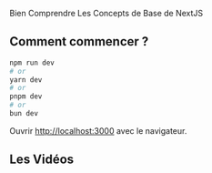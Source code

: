 Bien Comprendre Les Concepts de Base de NextJS

## Comment commencer ?

```bash
npm run dev
# or
yarn dev
# or
pnpm dev
# or
bun dev
```

Ouvrir [http://localhost:3000](http://localhost:3000) avec le navigateur.

## Les Vidéos
